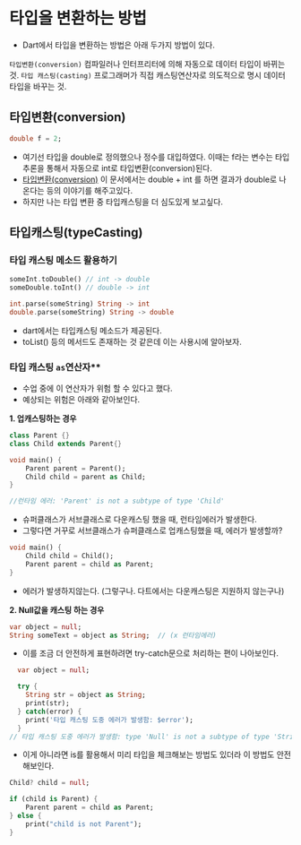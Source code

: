 # 타입을 변환하는 방법
- Dart에서 타입을 변환하는 방법은 아래 두가지 방법이 있다.

`타입변환(conversion)` 컴파일러나 인터프리터에 의해 자동으로 데이터 타입이 바뀌는 것.
`타입 캐스팅(casting)` 프로그래머가 직접 캐스팅연산자로 의도적으로 명시 데이터 타입을 바꾸는 것.


## 타입변환(conversion)
```dart
double f = 2; 
```
- 여기선 타입을 double로 정의했으나 정수를 대입하였다. 이때는 f라는 변수는 타입추론을 통해서 자동으로 int로 타입변환(conversion)된다.
- [타입변환(conversion)](https://wikidocs.net/168334) 이 문서에서는 double + int 를 하면 결과가 double로 나온다는 등의 이야기를 해주고있다.
- 하지만 나는 타입 변환 중 타입캐스팅을 더 심도있게 보고싶다.


## 타입캐스팅(typeCasting)
### 타입 캐스팅 메소드 활용하기
```dart
someInt.toDouble() // int -> double
someDouble.toInt() // double -> int

int.parse(someString) String -> int
double.parse(someString) String -> double
```
- dart에서는 타입캐스팅 메소드가 제공된다.
- toList() 등의 메서드도 존재하는 것 같은데 이는 사용시에 알아보자.

### 타입 캐스팅 `as`연산자**
- 수업 중에 이 연산자가 위험 할 수 있다고 했다.
- 예상되는 위험은 아래와 같아보인다.

**1. 업캐스팅하는 경우**
```dart
class Parent {}
class Child extends Parent{}

void main() {
    Parent parent = Parent();
    Child child = parent as Child;
}

//런타임 에러: 'Parent' is not a subtype of type 'Child'
```
- 슈퍼클래스가 서브클래스로 다운캐스팅 했을 때, 런타임에러가 발생한다.
- 그렇다면 거꾸로 서브클래스가 슈퍼클래스로 업캐스팅했을 때, 에러가 발생할까?
```dart
void main() {
    Child child = Child();
    Parent parent = child as Parent;
}
```
- 에러가 발생하지않는다. (그렇구나. 다트에서는 다운캐스팅은 지원하지 않는구나)

**2. Null값을 캐스팅 하는 경우**
```dart
var object = null;
String someText = object as String;  // (x 런타임에러)
```
- 이를 조금 더 안전하게 표현하려면 try-catch문으로 처리하는 편이 나아보인다.
```dart
  var object = null;

  try {
    String str = object as String;
    print(str);
  } catch(error) {
    print('타입 캐스팅 도중 에러가 발생함: $error');
  }
// 타입 캐스팅 도중 에러가 발생함: type 'Null' is not a subtype of type 'String' in type cast
```
- 이게 아니라면 is를 활용해서 미리 타입을 체크해보는 방법도 있더라 이 방법도 안전해보인다.
```dart 
Child? child = null;

if (child is Parent) {
    Parent parent = child as Parent;
} else {
    print("child is not Parent");
}
```

